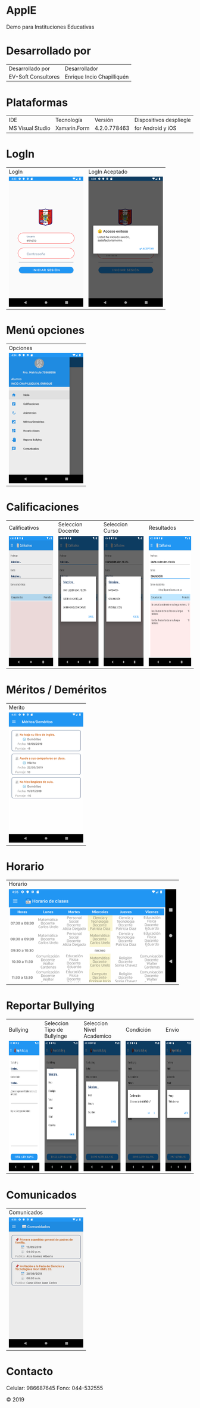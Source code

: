 # AppIE
Demo para Instituciones Educativas

# Desarrollado por

<table class="egt">
  <tr>
    <td>Desarrollado por</td>
    <td>Desarrollador</td>
  </tr>
  <tr>
    <td>EV-Soft Consultores</td>
    <td>Enrique Incio Chapilliquén</td></td>
  </tr>
</table>

# Plataformas 

<table class="egt">
  <tr>
    <td>IDE</td>
    <td>Tecnología</td>
    <td>Versión</td>
    <td>Dispositivos despliegle</td>
  </tr>
  <tr>
    <td>MS Visual Studio</td>
    <td>Xamarin.Form</td></td>
    <td>4.2.0.778463</td></td>
    <td>for Android y iOS</td></td>
  </tr>
</table>

# LogIn

<table class="egt">
  <tr>
    <td>LogIn</td>
    <td>LogIn Aceptado</td>
  </tr>
  <tr>
    <td><img src="https://github.com/eincioch/AppIE/blob/master/Screenshot/LogIn.png" width="200" height="350"></td>
    <td><img src="https://github.com/eincioch/AppIE/blob/master/Screenshot/LogIn01.png" width="200" height="350"></td></td>
  </tr>
</table>

# Menú opciones
<table class="egt">
  <tr>
    <td>Opciones</td>
  </tr>
  <tr>
    <td><img src="https://github.com/eincioch/AppIE/blob/master/Screenshot/Opciones.png" width="200" height="350"></td>
  </tr>
</table>

# Calificaciones 
<table class="egt">
  <tr>
    <td>Calificativos</td>
    <td>Seleccion Docente</td>
    <td>Seleccion Curso</td>
    <td>Resultados</td>
  </tr>
  <tr>
    <td><img src="https://github.com/eincioch/AppIE/blob/master/Screenshot/Notas.png" width="200" height="350"></td>
    <td><img src="https://github.com/eincioch/AppIE/blob/master/Screenshot/Notas01.png" width="200" height="350"></td>
    <td><img src="https://github.com/eincioch/AppIE/blob/master/Screenshot/Notas02.png" width="200" height="350"></td></td>
    <td><img src="https://github.com/eincioch/AppIE/blob/master/Screenshot/Notas03.png" width="200" height="350"></td>
  </tr>
</table>

# Méritos / Deméritos
<table class="egt">
  <tr>
    <td>Merito</td>
  </tr>
  <tr>
    <td><img src="https://github.com/eincioch/AppIE/blob/master/Screenshot/Merito.png" width="200" height="350"></td>
  </tr>
</table>

# Horario
<table class="egt">
  <tr>
    <td>Horario</td>
  </tr>
  <tr>
    <td><img src="https://github.com/eincioch/AppIE/blob/master/Screenshot/Horario.png" width="450" height="250"></td>
  </tr>
</table>

# Reportar Bullying 
<table class="egt">
  <tr>
    <td>Bullying</td>
    <td>Seleccion Tipo de Bullyinge</td>
    <td>Seleccion Nivel Academico</td>
    <td>Condición</td>
    <td>Envio</td>
  </tr>
  <tr>
    <td><img src="https://github.com/eincioch/AppIE/blob/master/Screenshot/Bullying.png" width="200" height="350"></td>
    <td><img src="https://github.com/eincioch/AppIE/blob/master/Screenshot/Bullying01.png" width="200" height="350"></td>
    <td><img src="https://github.com/eincioch/AppIE/blob/master/Screenshot/Bullying02.png" width="200" height="350"></td>
    <td><img src="https://github.com/eincioch/AppIE/blob/master/Screenshot/Bullying03.png" width="200" height="350"></td></td>
    <td><img src="https://github.com/eincioch/AppIE/blob/master/Screenshot/Bullying04.png" width="200" height="350"></td>
  </tr>
</table>

# Comunicados
<table class="egt">
  <tr>
    <td>Comunicados</td>
  </tr>
  <tr>
    <td><img src="https://github.com/eincioch/AppIE/blob/master/Screenshot/Comunica.png" width="200" height="350"></td>
  </tr>
</table>

# Contacto
 Celular: 986687645
 Fono: 044-532555
 
 © 2019
 


